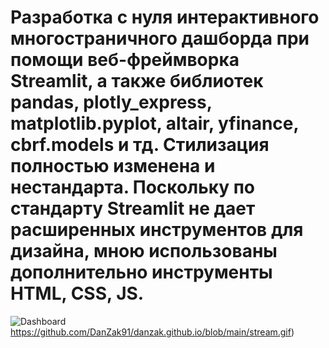 # Разработка с нуля интерактивного многостраничного дашборда при помощи веб-фреймворка Streamlit, а также библиотек pandas, plotly_express, matplotlib.pyplot, altair, yfinance, cbrf.models и тд. Стилизация полностью изменена и нестандарта. Поскольку по стандарту Streamlit не дает расширенных инструментов для дизайна, мною использованы дополнительно инструменты HTML, CSS, JS.
![Dashboard](https://github.com/DanZak91/danzak.github.io/blob/main/stream.gif)https://github.com/DanZak91/danzak.github.io/blob/main/stream.gif)
